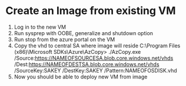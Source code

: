 # Create an Image from existing VM
1. Log in to the new VM
2. Run sysprep with OOBE, generalize and shutdown option
3. Run stop from the azure portal on the VM
4. Copy the vhd to central SA where image will reside
C:\Program Files (x86)\Microsoft SDKs\Azure\AzCopy> ./AzCopy.exe /Source:https://NAMEOFSOURCESA.blob.core.windows.net/vhds /Dest:https://NAMEOFDESTSA.blob.core.windows.net/vhds /SourceKey:SAKEY /DestKey:SAKEY /Pattern:NAMEOFOSDISK.vhd
5. Now you should be able to deploy new VM from image
